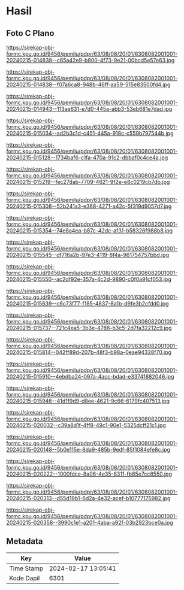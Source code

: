 # Hasil

## Foto C Plano

https://sirekap-obj-formc.kpu.go.id/9456/pemilu/pdpr/63/08/08/20/01/6308082001001-20240215-014838--c65a42e9-b800-4f73-9e21-00bcd5e57e63.jpg

https://sirekap-obj-formc.kpu.go.id/9456/pemilu/pdpr/63/08/08/20/01/6308082001001-20240215-014838--f07a6ca8-948b-46ff-aa59-515e83500fd4.jpg

https://sirekap-obj-formc.kpu.go.id/9456/pemilu/pdpr/63/08/08/20/01/6308082001001-20240215-014943--113ae631-e7d0-445a-abb3-53eb681e7dad.jpg

https://sirekap-obj-formc.kpu.go.id/9456/pemilu/pdpr/63/08/08/20/01/6308082001001-20240215-015034--ad2b3c1d-c451-445a-918c-c559b797544b.jpg

https://sirekap-obj-formc.kpu.go.id/9456/pemilu/pdpr/63/08/08/20/01/6308082001001-20240215-015128--1734baf6-c1fa-470a-91c2-dbbaf0c4ce4a.jpg

https://sirekap-obj-formc.kpu.go.id/9456/pemilu/pdpr/63/08/08/20/01/6308082001001-20240215-015219--fec27dab-7709-4621-9f2e-e8c0219cb7db.jpg

https://sirekap-obj-formc.kpu.go.id/9456/pemilu/pdpr/63/08/08/20/01/6308082001001-20240215-015308--52b241a3-e368-4271-a42c-5f319d9057d7.jpg

https://sirekap-obj-formc.kpu.go.id/9456/pemilu/pdpr/63/08/08/20/01/6308082001001-20240215-015354--74e8a4ea-b87c-42dc-af31-b58326f988b8.jpg

https://sirekap-obj-formc.kpu.go.id/9456/pemilu/pdpr/63/08/08/20/01/6308082001001-20240215-015545--df716a2b-97e3-4119-8f4a-961754757bbd.jpg

https://sirekap-obj-formc.kpu.go.id/9456/pemilu/pdpr/63/08/08/20/01/6308082001001-20240215-015550--ac2df92e-357a-4c2d-9890-c0f0a91cf053.jpg

https://sirekap-obj-formc.kpu.go.id/9456/pemilu/pdpr/63/08/08/20/01/6308082001001-20240215-015639--c6c73f77-f185-4837-8a1b-d9fe3b2cfdd0.jpg

https://sirekap-obj-formc.kpu.go.id/9456/pemilu/pdpr/63/08/08/20/01/6308082001001-20240215-015737--721c4ea5-3b3e-4786-b3c5-2d7fa32212c9.jpg

https://sirekap-obj-formc.kpu.go.id/9456/pemilu/pdpr/63/08/08/20/01/6308082001001-20240215-015814--042ff89d-207b-48f3-b98a-0eae94328f70.jpg

https://sirekap-obj-formc.kpu.go.id/9456/pemilu/pdpr/63/08/08/20/01/6308082001001-20240215-015910--4ebdba24-097a-4acc-bdad-e33741882046.jpg

https://sirekap-obj-formc.kpu.go.id/9456/pemilu/pdpr/63/08/08/20/01/6308082001001-20240215-015946--41d1f9d9-d8ee-4621-9c66-6179fc407513.jpg

https://sirekap-obj-formc.kpu.go.id/9456/pemilu/pdpr/63/08/08/20/01/6308082001001-20240215-020032--c39a8d1f-4ff8-49c1-90e1-5325dcff21c1.jpg

https://sirekap-obj-formc.kpu.go.id/9456/pemilu/pdpr/63/08/08/20/01/6308082001001-20240215-020148--5b0e115e-8da9-485b-9edf-85f1084efe8c.jpg

https://sirekap-obj-formc.kpu.go.id/9456/pemilu/pdpr/63/08/08/20/01/6308082001001-20240215-020222--1000fdce-8a06-4e35-8311-fb85e7cc8550.jpg

https://sirekap-obj-formc.kpu.go.id/9456/pemilu/pdpr/63/08/08/20/01/6308082001001-20240215-020313--d55d19b1-6d2a-4e32-acef-b10777175982.jpg

https://sirekap-obj-formc.kpu.go.id/9456/pemilu/pdpr/63/08/08/20/01/6308082001001-20240215-020358--3990c1e1-a201-4aba-a92f-03b2923bce0a.jpg


## Metadata

| Key        | Value               |
| ---------- | ------------------- |
| Time Stamp | 2024-02-17 13:05:41 |
| Kode Dapil | 6301                |



